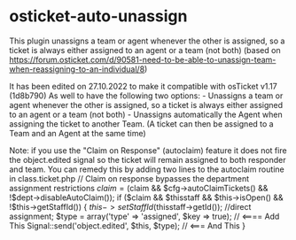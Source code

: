 # osticket-auto-unassign
This plugin unassigns a team or agent whenever the other is assigned, so a ticket is always either assigned to an agent or a team (not both) (based on https://forum.osticket.com/d/90581-need-to-be-able-to-unassign-team-when-reassigning-to-an-individual/8)

It has been edited on 27.10.2022 to make it compatible with osTicket v1.17 (1d8b790)
As well to have the following two options:
	- Unassigns a team or agent whenever the other is assigned, so a ticket is always either assigned to an agent or a team (not both)
	- Unassigns automatically the Agent when assigning the ticket to another Team. (A ticket can then be assigned to a Team and an Agent at the same time)

 Note: if you use the "Claim on Response" (autoclaim) feature it does not fire the object.edited signal so the ticket will remain assigned to both responder and team. You can remedy this by adding two lines to the autoclaim routine in class.ticket.php
	 // Claim on response bypasses the department assignment restrictions
	        $claim = ($claim
	                && $cfg->autoClaimTickets()
	                && !$dept->disableAutoClaim());
	        if ($claim && $thisstaff && $this->isOpen() && !$this->getStaffId()) {
	            $this->setStaffId($thisstaff->getId()); //direct assignment;
	            $type = array('type' => 'assigned', $key => true); // <==== Add This
	            Signal::send('object.edited', $this, $type); // <=== And This
	        }
